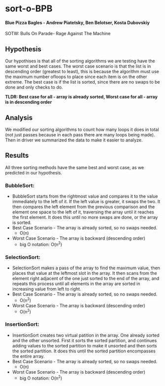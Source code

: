 # sort-o-BPB

#### Blue Pizza Bagles - Andrew Piatetsky, Ben Belotser, Kosta Dubovskiy

SOTW: Bulls On Parade- Rage Against The Machine

## Hypothesis

Our hypothises is that all of the sorting algorithms we are testing have the same worst and best cases. The worst case scenario is that the list is in descending order (greatest to least), this is because the algorithm must use the maximum number ofloops to place since each item is on the other extreme. The best case is if the list is sorted, since there are no swaps to be done and only checks to do. 

**TLDR: Best case for all - array is already sorted, Worst case for all - array is in descending order**


## Analysis

We modified our sorting algorithms to count how many loops it does in total (not just passes because in each pass there are many loops being made). Then in driver we summarized the data to make it easier to analyze. 

## Results

All three sorting methods have the same best and worst case, as we predicted in our hypothesis.

### BubbleSort:

* BubbleSort starts from the rightmost value and compares it to the value immediately to the left of it. If the left value is greater, it swaps the two. It then compares the left element from the previous comparison and the element one space to the left of it, traversing the array until it reaches the first element. It does this until no more swaps are done, or the array is sorted.
* Best Case Scenario - The array is already sorted, so no swaps needed. 
  * O(n)
* Worst Case Scenario - The array is backward (descending order)
  * big O notation: O(n<sup>2</sup>)

### SelectionSort:

* SelectionSort makes a pass of the array to find the maximum value, then places that value at the leftmost slot in the array. It then scans from the element right adjacent of the one just sorted to the end of the array, and repeats this process until all elements in the array are sorted in increasing value from left to right.
* Best Case Scenario - The array is already sorted, so no swaps needed. 
  * O(n<sup>2</sup>)
* Worst Case Scenario - The array is backward (descending order)
  * O(n<sup>2</sup>)

### InsertionSort:

* InsertionSort creates two virtual patition in the array. One already sorted and the other unsorted. First it sorts the sorted partition, and continues adding values to the sorted partition to make it unsorted and then sorts the sorted partition. It does this until the sorted partition encompasses the entire array. 
* Best Case Scenario - The array is already sorted, so no swaps needed. 
  * O(n)
* Worst Case Scenario - The array is backward (descending order)
  * big O notation: O(n<sup>2</sup>)
 
 

